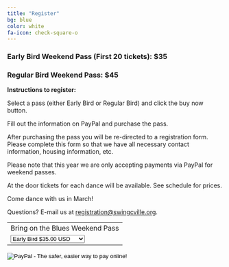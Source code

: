 ```yaml
---
title: "Register"
bg: blue
color: white
fa-icon: check-square-o
---
```


### **Early Bird Weekend Pass (First 20 tickets): $35**

### **Regular Bird Weekend Pass: $45**

**Instructions to register:**

Select a pass (either Early Bird or Regular Bird) and click the buy now button.

Fill out the information on PayPal and purchase the pass.

After purchasing the pass you will be re-directed to a registration form. Please complete this form so that we have all necessary contact information, housing information, etc.

Please note that this year we are only accepting payments via PayPal for weekend passes.

At the door tickets for each dance will be available. See schedule for prices.

Come dance with us in March!

Questions? E-mail us at registration@swingcville.org.

<form action="https://www.paypal.com/cgi-bin/webscr" method="post" target="_top">
<input type="hidden" name="cmd" value="_s-xclick">
<input type="hidden" name="hosted_button_id" value="R73D5UR7445MQ">
<table>
<tr><td><input type="hidden" name="on0" value="Bring on the Blues Weekend Pass">Bring on the Blues Weekend Pass</td></tr><tr><td><select name="os0">
    <option value="Early Bird">Early Bird $35.00 USD</option>
    <option value="Regular Bird">Regular Bird $45.00 USD</option>
</select> </td></tr>
</table>
<input type="hidden" name="currency_code" value="USD">
<input type="image" src="https://www.paypalobjects.com/en_US/i/btn/btn_buynowCC_LG.gif" border="0" name="submit" alt="PayPal - The safer, easier way to pay online!">
<img alt="" border="0" src="https://www.paypalobjects.com/en_US/i/scr/pixel.gif" width="1" height="1">
</form>
